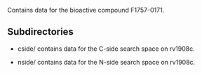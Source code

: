 Contains data for the bioactive compound F1757-0171.

## Subdirectories

- cside/ contains data for the C-side search space on rv1908c.

- nside/ contains data for the N-side search space on rv1908c.

